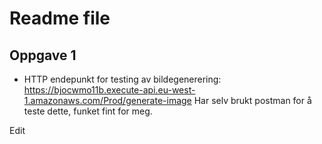 # Readme file

## Oppgave 1

* HTTP endepunkt for testing av bildegenerering: https://bjocwmo11b.execute-api.eu-west-1.amazonaws.com/Prod/generate-image
Har selv brukt postman for å teste dette, funket fint for meg.

Edit